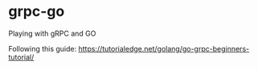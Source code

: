 # grpc-go
Playing with gRPC and GO

Following this guide:
https://tutorialedge.net/golang/go-grpc-beginners-tutorial/